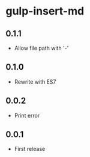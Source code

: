 # gulp-insert-md

## 0.1.1

* Allow file path with '-'

## 0.1.0

* Rewrite with ES7

## 0.0.2

* Print error

## 0.0.1

* First release
